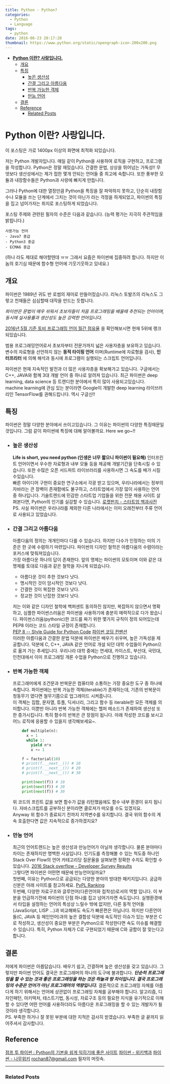 ```yaml
---
title: Python - Python?
categories:
  - Python
  - Language
tags:
  - python
date: 2016-06-23 20:17:28
thumbnail: https://www.python.org/static/opengraph-icon-200x200.png
---
```


<!-- toc orderedList:0 -->

- [**Python 이란? 사랑입니다.**](#python-이란-사랑입니다)
	- [개요](#개요)
	- [특징](#특징)
		- [높은 생산성](#높은-생산성)
		- [간결 그리고 아름다움](#간결-그리고-아름다움)
		- [반복 가능한 객체](#반복-가능한-객체)
		- [만능 언어](#만능-언어)
	- [결론](#결론)
	- [Reference](#reference)
		- [Related Posts](#related-posts)

<!-- tocstop -->


# **Python 이란? 사랑입니다.**

이 포스팅은 가로 1400px 이상의 화면에 최적화 되있습니다. 

저는 Python 개발자입니다. 매일 같이 Python을 사용하여 로직을 구현하고, 프로그램을 작성합니다. Python은 정말 재밌습니다. 간결한 문법, 상상을 뛰어넘는 가독성!! 무엇보다 생산성에서는 제가 접한 몇개 안되는 언어들 중 최고에 속합니다. 또한 풍부한 모듈과 내장함수들은 Python과 사랑에 빠지게 만듭니다.

그러나 Python에 대한 열정만큼 Python을 특징을 잘 파악하지 못하고, 단순히 내장함수나 모듈을 쓰는 단계에서 그치는 것이 아닌가 라는 걱정을 하게되었고, 파이썬의 특징을 집고 넘어가자는 취지로 포스팅하게 되었습니다.

포스팅 주제와 관련된 필자의 수준은 다음과 같습니다. (능력 평가는 지극히 주관적임을 밝힙니다.)

    사용가능 언어
    - Java7 중급
    - Python3 중급
    - ECMA6 중급


(하나 라도 제대로 해야할텐데 ㅠㅠ 그래서 요즘은 파이썬에 집중하려 합니다. 하지만 이놈의 호기심 때문에 함수형 언어에 기웃기웃하고 있네요.)

## 개요

파이썬은 1989년 귀도 반 로썸의 재미로 만들어젔습니다. 리눅스 토발즈의 리눅스도 그렇고 천재들은 심심할때 대작을 만드는 듯합니다.

*파이썬은 문법이 매우 쉬워서 초보자들이 처음 프로그래밍을 배울때 추천되는 언어이며, 동시에 실사용률과 생산성도 높은 강력한 언어입니다.*

[2016년 5월 기준 토비 프로그래밍 언어 월간 점유율](http://www.tiobe.com/tiobe_index) 을 확인해보시면 현재 5위에 랭크되있습니다.

범용 프로그래밍언어로서 초보자부터 전문가까지 넓은 사용자층을 보유하고 있습니다. 변수의 자료형을 선언하지 않는 **동적 타이핑 언어** 이며(Runtime에 자료형을 검사), **인터프리터** 에 의해 해석과 동시에 프로그램이 실행되는 스크립트 언어입니다.

파이썬은 현재 지속적인 발전과 더 많은 사용자층을 확보해가고 있습니다. 구글에서는 C++, JAVA와 함께 3대 개발 언어 중 하나로 알려져 있습니다. 최근 파이썬은 deep learning, data science 등 트렌디한 분야에서 특히 많이 사용되고있습니다. machine learning에 관심 있는 분이라면 Google이 개발한 deep learning 라이브러리인 TensorFlow를 권해드립니다. 역시 구글신!!

## 특징

파이썬은 정말 다양한 분야에서 쓰이고있습니다. 그 이유는 파이썬의 다양한 특징때문일 것입니다. 그럼 같이 파이썬에 특징에 대해 알아볼까요. Here we go~!!

* ### 높은 생산성

  **Life is short, you need python (인생은 너무 짧으니 파이썬이 필요해)**
  인터프린트 언어이면서 우수한 자료형과 내부 모듈 등을 제공해 개발기간을 단축시킬 수 있습니다. 또한 수많은 오픈 서드파트 라이브러리를 사용하시면 그 속도를 배가 시킬수있습니다.<br/>
  빠른 아이디어 구현이 중요한 연구소에서 각광 받고 있으며, 우리나라에서는 정부의 자바라는 큰 장벽이 존재함에도 불구하고, 스타트업에서 가장 많이 사용하는 언어 중 하나입니다. 기술트렌드에 민감한 스타트업 기업들을 위한 전문 채용 사이트 살펴본다면, Python의 인기를 실감할 수 있습니다.
  [로켓펀치 - 스타트업 백과사전](https://www.rocketpunch.com/)<br/>
  PS. 사실 파이썬은 우리나라를 제외한 다른 나라에서는 이미 오래전부터 주류 언어로 사용되고 있었습니다.


* ### 간결 그리고 아름다움
  아름다움의 정의는 개개인마다 다를 수 있습니다. 하지만 다수가 인정하는 미의 기준은 한 곳에 수렴하기 마련입니다. 파이썬의 디자인 철학은 아름다움의 수렴이라는 포커스에 맞춰져있습니다.<br/>
  가장 아름다운 하나의 답이 존재한다. 앞의 명제는 파이썬의 모토이며 이와 같은 대 명제를 토대로 다음과 같은 철학을 지니게 되었습니다.<br/>

  * 아름다운 것이 추한 것보다 낫다.
  * 명시적인 것이 암시적인 것보다 낫다.
  * 간결한 것이 복잡한 것보다 낫다.
  * 정교한 것이 난잡한 것보다 낫다.

  저는 이와 같은 디자인 철학에 백퍼센트 동의하진 않지만, 복잡하지 않으면서 명확하고, 심플한 파이썬스러움은 파이썬을 사용하기에 충분히 매력적으로 다가 왔습니다. 파이썬스러움(pythonic)한 코드를 짜기 위한 몇가지 규칙이 정의 되어있는데 PEP8 이라는 코드 스타일 규정이 존재합니다. <br/>
  [PEP 8 -- Style Guide for Python Code](https://www.python.org/dev/peps/pep-0008/)
  [파이썬 코딩 컨벤션](https://spoqa.github.io/2012/08/03/about-python-coding-convention.html)<br/>
  이러한 아름다움과 간결한 문법 덕분에 파이썬은 배우기 쉬우며, 높은 가독성을 제공합니다. 덕분에 C, C++, JAVA 같은 언어로 개설 되던 대학 수업들이 Python으로 옮겨 가는 추세입니다. 우리나라 대학 중에는 연세대, 카이스트, 부산대, 국민대, 인천대에서 이미 프로그래밍 개론 수업을 Python으로 진행하고 있습니다.

* ### 반복 가능한 객체

  프로그래머에게 조건문과 반복문은 컴퓨터와 소통하는 가장 중요한 도구 중 하나에 속합니다. 파이썬에는 반복 가능한 객체(iterable)가 존재하는데, 기존의 반복문이 청동무기 였다면 철무기쯤으로 업그레이드 시켜줍니다. <br/>
  이 객체는 집합, 문자열, 튜플, 딕셔너리, 그리고 함수 등 iterable한 모든 객체를 의미합니다. 이뿐만 아니라 반복 가능한 객체에는 헬퍼 메소드가 존재하여 생산성 또한 증가시킵니다. 특히 함수의 반복은 큰 장점이 됩니다. 아래 작성한 코드를 보시고 어느 로직에 응용할 수 있을지 생각해보세요~.
  ```python
      def multiple(n):
        x = 1
        while 1:
          yield n*x
          x += 1

      f = factorial(10)
      # print(f.__next__()) # 10
      # print(f.__next__()) # 20
      # print(f.__next__()) # 30

      print(next(f)) # 10
      print(next(f)) # 20
      print(next(f)) # 30
  ```

  위 코드의 프린트 값을 보면 함수가 값을 리턴했음에도 함수 내부 환경이 유지 됩니다. 자바스크립트를 공부하신 분이라면 클로져가 떠오를 수도 있겠지요. <br/>
  Anyway 위 함수가 종료되기 전까지 지역변수를 유지합니다. 결국 위의 함수의 계속 호출한다면 값은 지속적으로 증가하겠지요?

* ### 만능 언어

  최근의 언어트렌드는 높은 생산성과 만능언어가 아닐까 생각합니다. 물론 분야마다 차이는 존재하지만 명백한 사실입니다. 인기도를 측정해볼 수 있는 척도중 하나인 Stack Over Flow의 언어 카테고리당 질문율을 살펴보면 정확한 수치도 확인할 수 있습니다.
  [2016 Stack overflow - Developer Survey Results](http://stackoverflow.com/research/developer-survey-2016)<br/>
  그렇다면 파이썬은 어떤면 때문에 만능언어일까요? <br/>
  첫번째, 이유는 Python으로 공급되는 다양한 분야의 방대한 패키지입니다.
  궁금하신분은 아래 사이트를 참고하세요.
  [PyPL Ranking](http://pypi-ranking.info/alltime) <br/>
  두번째, 다양한 자료구조와 글루언어(다른언어와 접착성)로서의 역할 입니다.
  이 부분을 언급하기전에 파이썬의 단점 하나를 집고 넘어가자면 속도입니다. 실행환경에서 타입을 설정하는 언어의 특성상 느릴수 밖에 없지만, 다른 동적 언어들(JavaScript, LISP ...)과 비교해봐도 속도가 빠른편은 아닙니다. 하지만 다른언어들(C, JAVA 등 메인언어)과의 높은 결합성 덕분에 속도적인 이슈가 있는 부분은 C로 작성하고, 생산성이 중요한 부분은 Python으로 작성한다면 속도 이슈를 해결할 수 있습니다. 특히, Python 자체가 C로 구현되었기 때문에 C와 궁합이 잘 맞는다고 합니다.

## 결론

저에게 파이썬은 아릅답습니다. 배우기 쉽고, 간결하며 높은 생산성을 갖고 있습니다. 그렇지만 파이썬 언어도 결국은 프로그래머의 하나의 도구에 불과합니다. __*단순히 프로그래밍을 할 수 있는 것과 좋은 프로그래밍을 하는 것은 하늘과 땅 차이입니다. 결국 프로그래밍의 수준은 언어가 아닌 프로그래머의 역량입니다.*__ 결론적으로 프로그래밍 자체를 아릅다게 하기 위해서는 언어에 상관없이 프로그래밍 자체를 공부해야 합니다. 알고리즘, 디자인패턴, 아키텍처, 테스트기법, 동시성, 자료구조 등의 필요한 지식을 유기적으로 이해할 수 있다면 어떤 언어를 사용하더라도 아름다운 프로그래밍을 할 수 있는 개발자가 될 것이라 생각합니다. <br/>
PS. 부족한 하거나 잘 못된 부분에 대한 지적은 감사히 받겠습니다. 부족한 글 끝까지 읽어주셔서 감사합니다.

## Reference

[점프 투 파이썬 : Python의 기본을 쉽게 익히기에 좋은 사이트](https://wikidocs.net/book/1)
[파이썬 - 위키백과](https://ko.wikipedia.org/wiki/파이썬)
[파이썬 - 나무위키](https://namu.wiki/w/Python )
rochan87@gmail.com 필자의 머릿속.


-----------------------------
### Related Posts
